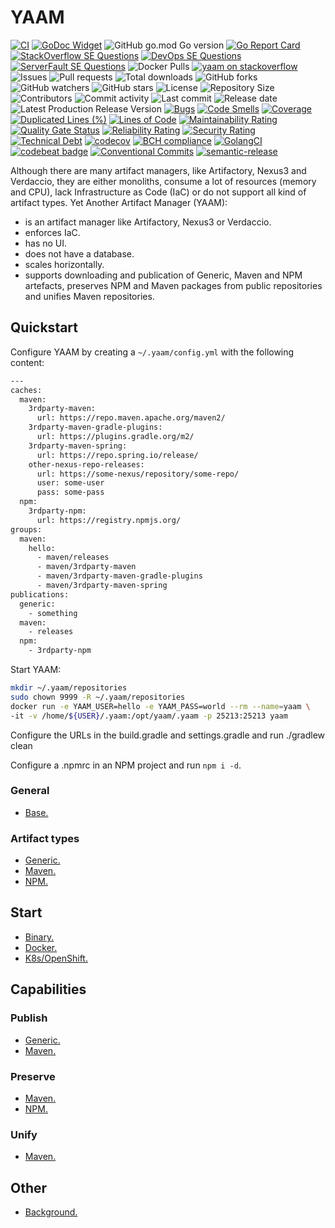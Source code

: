 # YAAM

[![CI](https://github.com/030/yaam/workflows/Go/badge.svg?event=push)](https://github.com/030/yaam/actions?query=workflow%3AGo)
[![GoDoc Widget]][godoc]
![GitHub go.mod Go version](https://img.shields.io/github/go-mod/go-version/030/yaam)
[![Go Report Card](https://goreportcard.com/badge/github.com/030/yaam)](https://goreportcard.com/report/github.com/030/yaam)
[![StackOverflow SE Questions](https://img.shields.io/stackexchange/stackoverflow/t/yaam.svg?logo=stackoverflow)](https://stackoverflow.com/tags/yaam)
[![DevOps SE Questions](https://img.shields.io/stackexchange/devops/t/yaam.svg?logo=stackexchange)](https://devops.stackexchange.com/tags/yaam)
[![ServerFault SE Questions](https://img.shields.io/stackexchange/serverfault/t/yaam.svg?logo=serverfault)](https://serverfault.com/tags/yaam)
![Docker Pulls](https://img.shields.io/docker/pulls/utrecht/yaam.svg)
[![yaam on stackoverflow](https://img.shields.io/badge/stackoverflow-community-orange.svg?longCache=true&logo=stackoverflow)](https://stackoverflow.com/tags/yaam)
![Issues](https://img.shields.io/github/issues-raw/030/yaam.svg)
![Pull requests](https://img.shields.io/github/issues-pr-raw/030/yaam.svg)
![Total downloads](https://img.shields.io/github/downloads/030/yaam/total.svg)
![GitHub forks](https://img.shields.io/github/forks/030/yaam?label=fork&style=plastic)
![GitHub watchers](https://img.shields.io/github/watchers/030/yaam?style=plastic)
![GitHub stars](https://img.shields.io/github/stars/030/yaam?style=plastic)
![License](https://img.shields.io/github/license/030/yaam.svg)
![Repository Size](https://img.shields.io/github/repo-size/030/yaam.svg)
![Contributors](https://img.shields.io/github/contributors/030/yaam.svg)
![Commit activity](https://img.shields.io/github/commit-activity/m/030/yaam.svg)
![Last commit](https://img.shields.io/github/last-commit/030/yaam.svg)
![Release date](https://img.shields.io/github/release-date/030/yaam.svg)
![Latest Production Release Version](https://img.shields.io/github/release/030/yaam.svg)
[![Bugs](https://sonarcloud.io/api/project_badges/measure?project=030_yaam&metric=bugs)](https://sonarcloud.io/dashboard?id=030_yaam)
[![Code Smells](https://sonarcloud.io/api/project_badges/measure?project=030_yaam&metric=code_smells)](https://sonarcloud.io/dashboard?id=030_yaam)
[![Coverage](https://sonarcloud.io/api/project_badges/measure?project=030_yaam&metric=coverage)](https://sonarcloud.io/dashboard?id=030_yaam)
[![Duplicated Lines (%)](https://sonarcloud.io/api/project_badges/measure?project=030_yaam&metric=duplicated_lines_density)](https://sonarcloud.io/dashboard?id=030_yaam)
[![Lines of Code](https://sonarcloud.io/api/project_badges/measure?project=030_yaam&metric=ncloc)](https://sonarcloud.io/dashboard?id=030_yaam)
[![Maintainability Rating](https://sonarcloud.io/api/project_badges/measure?project=030_yaam&metric=sqale_rating)](https://sonarcloud.io/dashboard?id=030_yaam)
[![Quality Gate Status](https://sonarcloud.io/api/project_badges/measure?project=030_yaam&metric=alert_status)](https://sonarcloud.io/dashboard?id=030_yaam)
[![Reliability Rating](https://sonarcloud.io/api/project_badges/measure?project=030_yaam&metric=reliability_rating)](https://sonarcloud.io/dashboard?id=030_yaam)
[![Security Rating](https://sonarcloud.io/api/project_badges/measure?project=030_yaam&metric=security_rating)](https://sonarcloud.io/dashboard?id=030_yaam)
[![Technical Debt](https://sonarcloud.io/api/project_badges/measure?project=030_yaam&metric=sqale_index)](https://sonarcloud.io/dashboard?id=030_yaam)
[![codecov](https://codecov.io/gh/030/yaam/branch/main/graph/badge.svg)](https://codecov.io/gh/030/yaam)
[![BCH compliance](https://bettercodehub.com/edge/badge/030/yaam?branch=main)](https://bettercodehub.com/results/030/yaam)
[![GolangCI](https://golangci.com/badges/github.com/golangci/golangci-web.svg)](https://golangci.com/r/github.com/030/yaam)
[![codebeat badge](https://codebeat.co/badges/af6b1a01-df2c-40e7-bfb1-13ec0bb90087)](https://codebeat.co/projects/github-com-030-yaam-main)
[![Conventional Commits](https://img.shields.io/badge/Conventional%20Commits-1.0.0-%23FE5196?logo=conventionalcommits&logoColor=white)](https://conventionalcommits.org)
[![semantic-release](https://img.shields.io/badge/%20%20%F0%9F%93%A6%F0%9F%9A%80-semantic--release-e10079.svg)](https://github.com/semantic-release/semantic-release)

[godoc]: https://godoc.org/github.com/030/yaam
[godoc widget]: https://godoc.org/github.com/030/yaam?status.svg

Although there are many artifact managers, like Artifactory, Nexus3 and
Verdaccio, they are either monoliths, consume a lot of resources
(memory and CPU), lack Infrastructure as Code (IaC) or do not support all kind
of artifact types. Yet Another Artifact Manager (YAAM):

- is an artifact manager like Artifactory, Nexus3 or Verdaccio.
- enforces IaC.
- has no UI.
- does not have a database.
- scales horizontally.
- supports downloading and publication of Generic, Maven and NPM artefacts,
  preserves NPM and Maven packages from public repositories and unifies Maven
  repositories.

## Quickstart

Configure YAAM by creating a `~/.yaam/config.yml` with the following content:

```bash
---
caches:
  maven:
    3rdparty-maven:
      url: https://repo.maven.apache.org/maven2/
    3rdparty-maven-gradle-plugins:
      url: https://plugins.gradle.org/m2/
    3rdparty-maven-spring:
      url: https://repo.spring.io/release/
    other-nexus-repo-releases:
      url: https://some-nexus/repository/some-repo/
      user: some-user
      pass: some-pass
  npm:
    3rdparty-npm:
      url: https://registry.npmjs.org/
groups:
  maven:
    hello:
      - maven/releases
      - maven/3rdparty-maven
      - maven/3rdparty-maven-gradle-plugins
      - maven/3rdparty-maven-spring
publications:
  generic:
    - something
  maven:
    - releases
  npm:
    - 3rdparty-npm
```

Start YAAM:

```bash
mkdir ~/.yaam/repositories
sudo chown 9999 -R ~/.yaam/repositories
docker run -e YAAM_USER=hello -e YAAM_PASS=world --rm --name=yaam \
-it -v /home/${USER}/.yaam:/opt/yaam/.yaam -p 25213:25213 yaam
```

Configure the URLs in the build.gradle and settings.gradle and run
./gradlew clean

Configure a .npmrc in an NPM project and run `npm i -d`.

### General

- [Base.](docs/config/BASE.md)

### Artifact types

- [Generic.](docs/config/GENERIC.md)
- [Maven.](docs/config/MAVEN.md)
- [NPM.](docs/config/NPM.md)

## Start

- [Binary.](docs/start/BINARY.md)
- [Docker.](docs/start/DOCKER.md)
- [K8s/OpenShift.](docs/start/K8SOPENSHIFT.md)

## Capabilities

### Publish

- [Generic.](docs/publish/GENERIC.md)
- [Maven.](docs/publish/MAVEN.md)

### Preserve

- [Maven.](docs/preserve/MAVEN.md)
- [NPM.](docs/preserve/NPM.md)

### Unify

- [Maven.](docs/unify/MAVEN.md)

## Other

- [Background.](docs/other/BACKGROUND.md)
